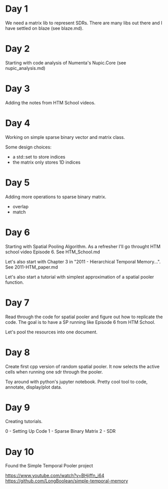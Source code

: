 

# Day 1

We need a matrix lib to represent SDRs. There are many libs out there and I have settled on blaze (see blaze.md).

# Day 2

Starting with code analysis of Numenta's Nupic.Core (see nupic_analysis.md)

# Day 3

Adding the notes from HTM School videos.

# Day 4

Working on simple sparse binary vector and matrix class.

Some design choices:

* a std::set to store indices
* the matrix only stores 1D indices

# Day 5

Adding more operations to sparse binary matrix.

* overlap
* match

# Day 6

Starting with Spatial Pooling Algorithm. As a refresher I'll go throught HTM school video Episode 6. See HTM_School.md

Let's also start with Chapter 3 in "2011 - Hierarchical Temporal Memory...". See 2011-HTM_paper.md

Let's also start a tutorial with simplest approximation of a spatial pooler function.

# Day 7

Read through the code for spatial pooler and figure out how to replicate the code. The goal is to have a SP running like
Episode 6 from HTM School.

Let's pool the resources into one document.

# Day 8

Create first cpp version of random spatial pooler. It now selects the active cells when running one sdr through the pooler.

Toy around with python's jupyter notebook. Pretty cool tool to code, annotate, display/plot data.

# Day 9

Creating tutorials.

0 - Setting Up Code
1 - Sparse Binary Matrix
2 - SDR

# Day 10

Found the Simple Temporal Pooler project

https://www.youtube.com/watch?v=BHjiffn_i64
https://github.com/LongBoolean/simple-temporal-memory


